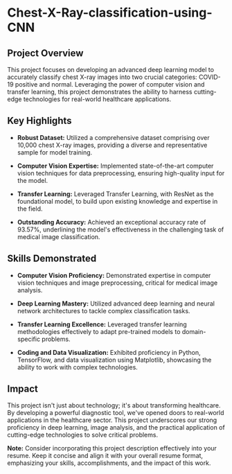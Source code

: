 # Chest-X-Ray-classification-using-CNN


## Project Overview

This project focuses on developing an advanced deep learning model to accurately classify chest X-ray images into two crucial categories: COVID-19 positive and normal. Leveraging the power of computer vision and transfer learning, this project demonstrates the ability to harness cutting-edge technologies for real-world healthcare applications.

## Key Highlights

- **Robust Dataset:** Utilized a comprehensive dataset comprising over 10,000 chest X-ray images, providing a diverse and representative sample for model training.

- **Computer Vision Expertise:** Implemented state-of-the-art computer vision techniques for data preprocessing, ensuring high-quality input for the model.

- **Transfer Learning:** Leveraged Transfer Learning, with ResNet as the foundational model, to build upon existing knowledge and expertise in the field.

- **Outstanding Accuracy:** Achieved an exceptional accuracy rate of 93.57%, underlining the model's effectiveness in the challenging task of medical image classification.

## Skills Demonstrated

- **Computer Vision Proficiency:** Demonstrated expertise in computer vision techniques and image preprocessing, critical for medical image analysis.

- **Deep Learning Mastery:** Utilized advanced deep learning and neural network architectures to tackle complex classification tasks.

- **Transfer Learning Excellence:** Leveraged transfer learning methodologies effectively to adapt pre-trained models to domain-specific problems.

- **Coding and Data Visualization:** Exhibited proficiency in Python, TensorFlow, and data visualization using Matplotlib, showcasing the ability to work with complex technologies.

## Impact

This project isn't just about technology; it's about transforming healthcare. By developing a powerful diagnostic tool, we've opened doors to real-world applications in the healthcare sector. This project underscores our strong proficiency in deep learning, image analysis, and the practical application of cutting-edge technologies to solve critical problems.

**Note:** Consider incorporating this project description effectively into your resume. Keep it concise and align it with your overall resume format, emphasizing your skills, accomplishments, and the impact of this work.
